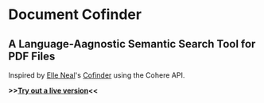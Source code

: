 # Document Cofinder
## A Language-Aagnostic Semantic Search Tool for PDF Files
Inspired by [Elle Neal](https://github.com/ellenealds)'s [Cofinder](https://medium.com/@elle.neal_71064/f5a60cb797be) using the Cohere API.

**>>[Try out a live version](https://document-cofinder.streamlit.app/)<<**
